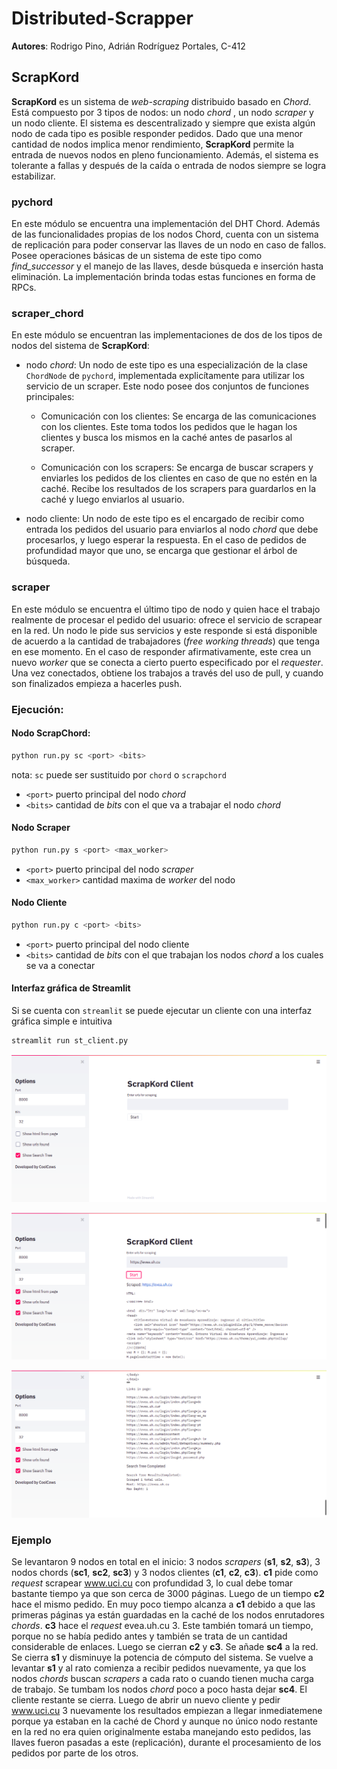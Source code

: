 # Distributed-Scrapper
**Autores**: Rodrigo Pino, Adrián Rodríguez Portales, C-412

## ScrapKord

**ScrapKord** es un sistema de *web-scraping* distribuido basado en *Chord*. Está compuesto por 3 tipos de nodos: un nodo *chord* , un nodo *scraper* y un nodo cliente. El sistema es descentralizado y siempre que exista algún nodo de cada tipo es posible responder pedidos. Dado que una menor cantidad de nodos implica menor rendimiento, **ScrapKord**  permite la entrada de nuevos nodos en pleno funcionamiento. Además, el sistema es tolerante a fallas y después de la caída o entrada de nodos siempre se logra estabilizar.

### pychord

En este módulo se encuentra una implementación del DHT Chord. Además de las funcionalidades propias de los nodos Chord, cuenta con un sistema de replicación para poder conservar las llaves de un nodo en caso de fallos. Posee operaciones básicas de un sistema de este tipo como *find_successor* y el manejo de las llaves, desde búsqueda e inserción hasta eliminación. La implementación brinda todas estas funciones en forma de RPCs.   

### scraper_chord

En este módulo se encuentran las implementaciones de dos de los tipos de nodos del sistema de **ScrapKord**:

* nodo *chord*: Un nodo de este tipo es una especialización de la clase `ChordNode` de `pychord`, implementada explicítamente para utilizar los servicio de un scraper. Este nodo posee dos conjuntos de funciones principales:

    * Comunicación con los clientes: Se encarga de las comunicaciones con los clientes. Este toma todos los pedidos que le hagan los clientes y busca los mismos en la caché antes de pasarlos al scraper.

    * Comunicación con los scrapers: Se encarga de buscar scrapers y enviarles los pedidos de los clientes en caso de que no estén en la caché. Recibe los resultados de los scrapers para guardarlos en la caché y luego enviarlos al usuario.

* nodo cliente: Un nodo de este tipo es el encargado de recibir como entrada los pedidos del usuario para enviarlos al nodo *chord* que debe procesarlos, y luego esperar la respuesta. En el caso de pedidos de profundidad mayor que uno, se encarga que gestionar el árbol de búsqueda.
### scraper

En este módulo se encuentra el último tipo de nodo y quien hace el trabajo realmente de procesar el pedido del usuario: ofrece el servicio de scrapear en la red. Un nodo le pide sus servicios y este responde si está disponible de acuerdo a la cantidad de trabajadores (*free working threads*) que tenga en ese momento. En el caso de responder afirmativamente, este crea un nuevo *worker* que se conecta a cierto puerto especificado por el *requester*. Una vez conectados, obtiene los trabajos a través del uso de pull, y cuando son finalizados empieza a hacerles push.

### Ejecución:
#### Nodo ScrapChord:

```bash
python run.py sc <port> <bits>
```
nota: `sc` puede ser sustituido por `chord` o `scrapchord`

* `<port>` puerto principal del nodo *chord*
* `<bits>` cantidad de *bits* con el que va a trabajar el nodo *chord* 

#### Nodo Scraper

```bash
python run.py s <port> <max_worker>
```
* `<port>` puerto principal del nodo *scraper*
* `<max_worker>` cantidad maxima de *worker* del nodo

#### Nodo Cliente

```bash
python run.py c <port> <bits>
```
* `<port>` puerto principal del nodo cliente
* `<bits>` cantidad de *bits* con el que trabajan los nodos *chord* a los cuales se va a conectar

#### Interfaz gráfica de Streamlit

Si se cuenta con `streamlit` se puede ejecutar un cliente con una interfaz gráfica simple e intuitiva

```bash
streamlit run st_client.py 
```
![st_client](img/st_client.png)

![st_client](img/st_client_result_part1.png)

![st_client](img/st_client_result_part2.png)

### Ejemplo

Se levantaron 9 nodos en total en el inicio: 3 nodos *scrapers* (**s1**, **s2**, **s3**), 3 nodos chords (**sc1**, **sc2**, **sc3**) y 3 nodos clientes (**c1**, **c2**, **c3**). **c1** pide como *request* scrapear www.uci.cu con profundidad 3, lo cual debe tomar bastante tiempo ya que son cerca de 3000 páginas. Luego de un tiempo **c2** hace el mismo pedido. En muy poco tiempo alcanza a **c1** debido a que las primeras páginas ya están guardadas en la caché de los nodos enrutadores *chords*. **c3** hace el *request* evea.uh.cu 3. Este también tomará un tiempo, porque no se había pedido antes y también se trata de un cantidad considerable de enlaces. Luego se cierran **c2** y **c3**. Se añade **sc4** a la red. Se cierra **s1** y disminuye la potencia de cómputo del sistema. Se vuelve a levantar **s1** y al rato comienza a recibir pedidos nuevamente, ya que los nodos *chords* buscan *scrapers* a cada rato o cuando tienen mucha carga de trabajo. Se tumbam los nodos *chord* poco a poco hasta dejar **sc4**. El cliente restante se cierra. Luego de abrir un nuevo cliente y pedir  www.uci.cu 3 nuevamente los resultados empiezan a llegar inmediatemene porque ya estaban en la caché de Chord y aunque no único nodo restante en la red no era quien originalmente estaba manejando esto pedidos, las llaves fueron pasadas a este (replicación), durante el procesamiento de los pedidos por parte de los otros.


